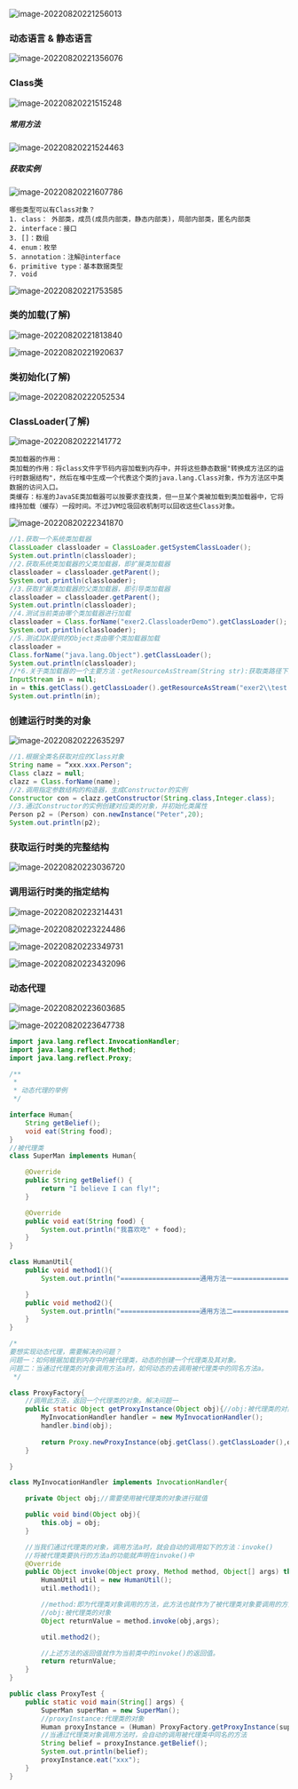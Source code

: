 ![image-20220820221256013](images/image-20220820221256013.png)

### 动态语言 & 静态语言

![image-20220820221356076](images/image-20220820221356076.png)

### Class类

![image-20220820221515248](images/image-20220820221515248.png)

##### 常用方法

![image-20220820221524463](images/image-20220820221524463.png)

##### 获取实例

![image-20220820221607786](images/image-20220820221607786.png)

```shell
哪些类型可以有Class对象？
1. class： 外部类，成员(成员内部类，静态内部类)，局部内部类，匿名内部类
2. interface：接口
3. []：数组
4. enum：枚举
5. annotation：注解@interface
6. primitive type：基本数据类型
7. void
```

![image-20220820221753585](images/image-20220820221753585.png)

### 类的加载(了解)

![image-20220820221813840](images/image-20220820221813840.png)

![image-20220820221920637](images/image-20220820221920637.png)

### 类初始化(了解)

![image-20220820222052534](images/image-20220820222052534.png)

### ClassLoader(了解)

![image-20220820222141772](images/image-20220820222141772.png)

```shell
类加载器的作用：
类加载的作用：将class文件字节码内容加载到内存中，并将这些静态数据"转换成方法区的运行时数据结构"，然后在堆中生成一个代表这个类的java.lang.Class对象，作为方法区中类数据的访问入口。
类缓存：标准的JavaSE类加载器可以按要求查找类，但一旦某个类被加载到类加载器中，它将维持加载（缓存）一段时间。不过JVM垃圾回收机制可以回收这些Class对象。
```

![image-20220820222341870](images/image-20220820222341870.png)

```java
//1.获取一个系统类加载器
ClassLoader classloader = ClassLoader.getSystemClassLoader();
System.out.println(classloader);
//2.获取系统类加载器的父类加载器，即扩展类加载器
classloader = classloader.getParent();
System.out.println(classloader);
//3.获取扩展类加载器的父类加载器，即引导类加载器
classloader = classloader.getParent();
System.out.println(classloader);
//4.测试当前类由哪个类加载器进行加载
classloader = Class.forName("exer2.ClassloaderDemo").getClassLoader();
System.out.println(classloader);
//5.测试JDK提供的Object类由哪个类加载器加载
classloader = 
Class.forName("java.lang.Object").getClassLoader();
System.out.println(classloader);
//*6.关于类加载器的一个主要方法：getResourceAsStream(String str):获取类路径下的指定文件的输入流
InputStream in = null;
in = this.getClass().getClassLoader().getResourceAsStream("exer2\\test.properties");
System.out.println(in);
```

### 创建运行时类的对象

![image-20220820222635297](images/image-20220820222635297.png)

```java
//1.根据全类名获取对应的Class对象
String name = “xxx.xxx.Person";
Class clazz = null;
clazz = Class.forName(name);
//2.调用指定参数结构的构造器，生成Constructor的实例
Constructor con = clazz.getConstructor(String.class,Integer.class);
//3.通过Constructor的实例创建对应类的对象，并初始化类属性
Person p2 = (Person) con.newInstance("Peter",20);
System.out.println(p2);
```

### 获取运行时类的完整结构

![image-20220820223036720](images/image-20220820223036720.png)

### 调用运行时类的指定结构

![image-20220820223214431](images/image-20220820223214431.png)

![image-20220820223224486](images/image-20220820223224486.png)

![image-20220820223349731](images/image-20220820223349731.png)

![image-20220820223432096](images/image-20220820223432096.png)

### 动态代理

![image-20220820223603685](images/image-20220820223603685.png)

![image-20220820223647738](images/image-20220820223647738.png)

```java
import java.lang.reflect.InvocationHandler;
import java.lang.reflect.Method;
import java.lang.reflect.Proxy;

/**
 *
 * 动态代理的举例
 */

interface Human{
    String getBelief();
    void eat(String food);
}
//被代理类
class SuperMan implements Human{

    @Override
    public String getBelief() {
        return "I believe I can fly!";
    }

    @Override
    public void eat(String food) {
        System.out.println("我喜欢吃" + food);
    }
}

class HumanUtil{
    public void method1(){
        System.out.println("====================通用方法一====================");

    }
    public void method2(){
        System.out.println("====================通用方法二====================");
    }
}

/*
要想实现动态代理，需要解决的问题？
问题一：如何根据加载到内存中的被代理类，动态的创建一个代理类及其对象。
问题二：当通过代理类的对象调用方法a时，如何动态的去调用被代理类中的同名方法a。
 */

class ProxyFactory{
    //调用此方法，返回一个代理类的对象。解决问题一
    public static Object getProxyInstance(Object obj){//obj:被代理类的对象
        MyInvocationHandler handler = new MyInvocationHandler();
        handler.bind(obj);
   
        return Proxy.newProxyInstance(obj.getClass().getClassLoader(),obj.getClass().getInterfaces(),handler);
    }

}

class MyInvocationHandler implements InvocationHandler{

    private Object obj;//需要使用被代理类的对象进行赋值

    public void bind(Object obj){
        this.obj = obj;
    }

    //当我们通过代理类的对象，调用方法a时，就会自动的调用如下的方法：invoke()
    //将被代理类要执行的方法a的功能就声明在invoke()中
    @Override
    public Object invoke(Object proxy, Method method, Object[] args) throws Throwable {
        HumanUtil util = new HumanUtil();
        util.method1();

        //method:即为代理类对象调用的方法，此方法也就作为了被代理类对象要调用的方法
        //obj:被代理类的对象
        Object returnValue = method.invoke(obj,args);

        util.method2();

        //上述方法的返回值就作为当前类中的invoke()的返回值。
        return returnValue;
    }
}

public class ProxyTest {
    public static void main(String[] args) {
        SuperMan superMan = new SuperMan();
        //proxyInstance:代理类的对象
        Human proxyInstance = (Human) ProxyFactory.getProxyInstance(superMan);
        //当通过代理类对象调用方法时，会自动的调用被代理类中同名的方法
        String belief = proxyInstance.getBelief();
        System.out.println(belief);
        proxyInstance.eat("xxx");
    }
}
```

